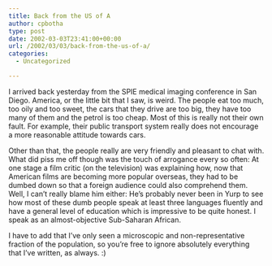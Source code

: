 ```yaml
---
title: Back from the US of A
author: cpbotha
type: post
date: 2002-03-03T23:41:00+00:00
url: /2002/03/03/back-from-the-us-of-a/
categories:
  - Uncategorized

---
```

I arrived back yesterday from the SPIE medical imaging conference in San Diego. America, or the little bit that I saw, is weird. The people eat too much, too oily and too sweet, the cars that they drive are too big, they have too many of them and the petrol is too cheap. Most of this is really not their own fault. For example, their public transport system really does not encourage a more reasonable attitude towards cars.

Other than that, the people really are very friendly and pleasant to chat with. What did piss me off though was the touch of arrogance every so often: At one stage a film critic (on the television) was explaining how, now that American films are becoming more popular overseas, they had to be dumbed down so that a foreign audience could also comprehend them. Well, I can’t really blame him either: He’s probably never been in Yurp to see how most of these dumb people speak at least three languages fluently and have a general level of education which is impressive to be quite honest. I speak as an almost-objective Sub-Saharan African.

I have to add that I’ve only seen a microscopic and non-representative fraction of the population, so you’re free to ignore absolutely everything that I’ve written, as always. :)
